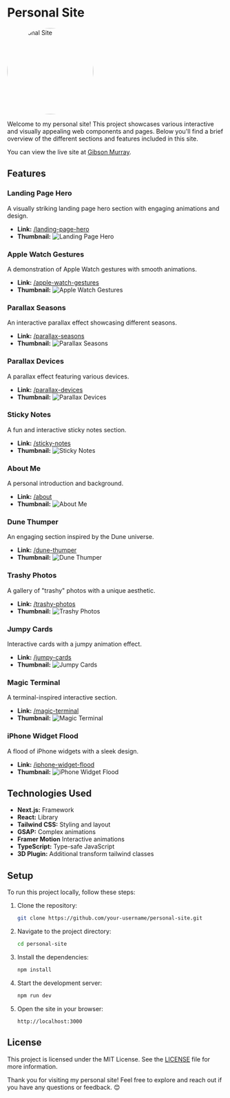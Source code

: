 # Personal Site

<img src="./public/images/thumbnails/prof-pic.webp" alt="Personal Site" width="200" style="border-radius: 9999px;"/>

Welcome to my personal site! This project showcases various interactive and visually appealing web components and pages. Below you'll find a brief overview of the different sections and features included in this site.

You can view the live site at [Gibson Murray](https://gibsonmurray.com).

## Features

### Landing Page Hero

A visually striking landing page hero section with engaging animations and design.

-   **Link:** [/landing-page-hero](./app/(pages)/landing-page-hero/page.tsx)
-   **Thumbnail:** ![Landing Page Hero](./public/images/thumbnails/landing-page-hero.webp)

### Apple Watch Gestures

A demonstration of Apple Watch gestures with smooth animations.

-   **Link:** [/apple-watch-gestures](./app/(pages)/apple-watch-gestures/page.tsx)
-   **Thumbnail:** ![Apple Watch Gestures](./public/images/thumbnails/apple-watch-gestures.webp)

### Parallax Seasons

An interactive parallax effect showcasing different seasons.

-   **Link:** [/parallax-seasons](./app/(pages)/parallax-seasons/page.tsx)
-   **Thumbnail:** ![Parallax Seasons](./public/images/thumbnails/parallax-seasons.webp)

### Parallax Devices

A parallax effect featuring various devices.

-   **Link:** [/parallax-devices](./app/(pages)/parallax-devices/page.tsx)
-   **Thumbnail:** ![Parallax Devices](./public/images/thumbnails/parallax-devices.webp)

### Sticky Notes

A fun and interactive sticky notes section.

-   **Link:** [/sticky-notes](./app/(pages)/sticky-notes/page.tsx)
-   **Thumbnail:** ![Sticky Notes](./public/images/thumbnails/sticky-notes.webp)

### About Me

A personal introduction and background.

-   **Link:** [/about](./app/(pages)/about/page.tsx)
-   **Thumbnail:** ![About Me](./public/images/thumbnails/prof-pic.webp)

### Dune Thumper

An engaging section inspired by the Dune universe.

-   **Link:** [/dune-thumper](./app/(pages)/dune-thumper/page.tsx)
-   **Thumbnail:** ![Dune Thumper](./public/images/thumbnails/dune-thumper.webp)

### Trashy Photos

A gallery of "trashy" photos with a unique aesthetic.

-   **Link:** [/trashy-photos](./app/(pages)/trashy-photos/page.tsx)
-   **Thumbnail:** ![Trashy Photos](./public/images/thumbnails/trashy-photos.webp)

### Jumpy Cards

Interactive cards with a jumpy animation effect.

-   **Link:** [/jumpy-cards](./app/(pages)/jumpy-cards/page.tsx)
-   **Thumbnail:** ![Jumpy Cards](./public/images/thumbnails/jumpy-cards.webp)

### Magic Terminal

A terminal-inspired interactive section.

-   **Link:** [/magic-terminal](./app/(pages)/magic-terminal/page.tsx)
-   **Thumbnail:** ![Magic Terminal](./public/images/thumbnails/magic-terminal.webp)

### iPhone Widget Flood

A flood of iPhone widgets with a sleek design.

-   **Link:** [/iphone-widget-flood](./app/(pages)/iphone-widget-flood/page.tsx)
-   **Thumbnail:** ![iPhone Widget Flood](./public/images/thumbnails/iphone-widget-flood.webp)

## Technologies Used

-   **Next.js:** Framework
-   **React:** Library
-   **Tailwind CSS:** Styling and layout
-   **GSAP:** Complex animations
-   **Framer Motion** Interactive animations
-   **TypeScript:** Type-safe JavaScript
-   **3D Plugin:** Additional transform tailwind classes

## Setup

To run this project locally, follow these steps:

1. Clone the repository:

    ```bash
    git clone https://github.com/your-username/personal-site.git
    ```

2. Navigate to the project directory:

    ```bash
    cd personal-site
    ```

3. Install the dependencies:

    ```bash
    npm install
    ```

4. Start the development server:

    ```bash
    npm run dev
    ```

5. Open the site in your browser:
    ```
    http://localhost:3000
    ```

## License

This project is licensed under the MIT License. See the [LICENSE](./LICENSE) file for more information.

Thank you for visiting my personal site! Feel free to explore and reach out if you have any questions or feedback. 😊
